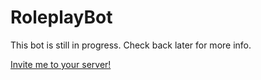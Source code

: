 # RoleplayBot

This bot is still in progress. Check back later for more info.

[Invite me to your server!](https://discordapp.com/oauth2/authorize?permissions=0&client_id=276670237099950080&scope=bot)